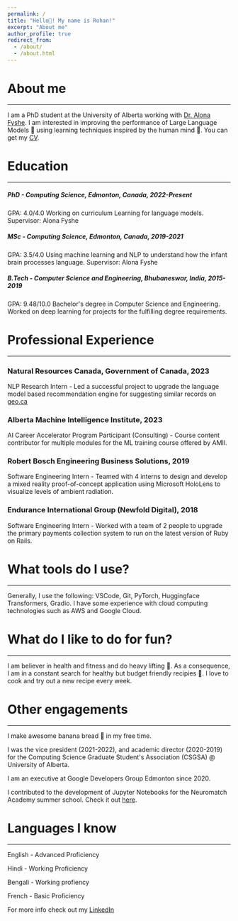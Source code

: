 ```yaml
---
permalink: /
title: "Hello👋! My name is Rohan!"
excerpt: "About me"
author_profile: true
redirect_from: 
  - /about/
  - /about.html
---
```





<!-- # Hello 👋, I'm Rohan! -->
# About me
------
I am a PhD student at the University of Alberta working with [Dr. Alona Fyshe](https://webdocs.cs.ualberta.ca/~alona/). I am interested in improving the performance of Large Language Models 🤖 using learning techniques inspired by the human mind 🧠. You can get my [CV](/files/cv.pdf).


# Education
------
##### PhD - Computing Science, Edmonton, Canada, 2022-Present
GPA: 4.0/4.0
Working on curriculum Learning for language models.
Supervisor: Alona Fyshe

##### MSc - Computing Science, Edmonton, Canada, 2019-2021
GPA: 3.5/4.0
Using machine learning and NLP to understand how the infant brain processes language.
Supervisor: Alona Fyshe

##### B.Tech - Computer Science and Engineering, Bhubaneswar, India, 2015-2019
GPA: 9.48/10.0
Bachelor's degree in Computer Science and Engineering. Worked on deep learning for projects for the fulfilling degree requirements.


# Professional Experience
------
### Natural Resources Canada, Government of Canada, 2023
NLP Research Intern - Led a successful project to upgrade the language model based recommendation engine for suggesting similar records on [geo.ca](https://geo.ca/)

### Alberta Machine Intelligence Institute, 2023
AI Career Accelerator Program Participant (Consulting) - Course content contributor for multiple modules for the ML training course offered by AMII.

### Robert Bosch Engineering Business Solutions, 2019
Software Engineering Intern - Teamed with 4 interns to design and develop a mixed reality proof-of-concept application using Microsoft HoloLens to visualize levels of ambient radiation.

### Endurance International Group (Newfold Digital), 2018
Software Engineering Intern - Worked with a team of 2 people to upgrade the primary payments collection system to run on the latest version of Ruby on Rails.



# What tools do I use?
------
Generally, I use the following: VSCode, Git, PyTorch, Huggingface Transformers, Gradio.
I have some experience with cloud computing technologies such as AWS and Google Cloud.


# What do I like to do for fun?
------
I am believer in health and fitness and do heavy lifting 💪. As a consequence, I am in a constant search for healthy but budget friendly recipies 🍚.
I love to cook and try out a new recipe every week.



# Other engagements
------
I make awesome banana bread 🥐 in my free time.

I was the vice president (2021-2022), and academic director (2020-2019) for the Computing Science Graduate Student's Association (CSGSA) @ University of Alberta.

I am an executive at Google Developers Group Edmonton since 2020.

I contributed to the development of Jupyter Notebooks for the Neuromatch Academy summer school. Check it out [here](https://deeplearning.neuromatch.io/tutorials/W2D2_ConvnetsAndDlThinking/student/W2D2_Tutorial1.html).



# Languages I know
------
English - Advanced Proficiency

Hindi - Working Proficiency

Bengali - Working profiency

French - Basic Proficiency



For more info check out my [LinkedIn](https://www.linkedin.com/in/rohansaha60/)

<!-- This is the front page of a website that is powered by the [academicpages template](https://github.com/academicpages/academicpages.github.io) and hosted on GitHub pages. [GitHub pages](https://pages.github.com) is a free service in which websites are built and hosted from code and data stored in a GitHub repository, automatically updating when a new commit is made to the respository. This template was forked from the [Minimal Mistakes Jekyll Theme](https://mmistakes.github.io/minimal-mistakes/) created by Michael Rose, and then extended to support the kinds of content that academics have: publications, talks, teaching, a portfolio, blog posts, and a dynamically-generated CV. You can fork [this repository](https://github.com/academicpages/academicpages.github.io) right now, modify the configuration and markdown files, add your own PDFs and other content, and have your own site for free, with no ads! An older version of this template powers my own personal website at [stuartgeiger.com](http://stuartgeiger.com), which uses [this Github repository](https://github.com/staeiou/staeiou.github.io). -->



<!-- A data-driven personal website
======
Like many other Jekyll-based GitHub Pages templates, academicpages makes you separate the website's content from its form. The content & metadata of your website are in structured markdown files, while various other files constitute the theme, specifying how to transform that content & metadata into HTML pages. You keep these various markdown (.md), YAML (.yml), HTML, and CSS files in a public GitHub repository. Each time you commit and push an update to the repository, the [GitHub pages](https://pages.github.com/) service creates static HTML pages based on these files, which are hosted on GitHub's servers free of charge.

Many of the features of dynamic content management systems (like Wordpress) can be achieved in this fashion, using a fraction of the computational resources and with far less vulnerability to hacking and DDoSing. You can also modify the theme to your heart's content without touching the content of your site. If you get to a point where you've broken something in Jekyll/HTML/CSS beyond repair, your markdown files describing your talks, publications, etc. are safe. You can rollback the changes or even delete the repository and start over -- just be sure to save the markdown files! Finally, you can also write scripts that process the structured data on the site, such as [this one](https://github.com/academicpages/academicpages.github.io/blob/master/talkmap.ipynb) that analyzes metadata in pages about talks to display [a map of every location you've given a talk](https://academicpages.github.io/talkmap.html).

Getting started
======
1. Register a GitHub account if you don't have one and confirm your e-mail (required!)
1. Fork [this repository](https://github.com/academicpages/academicpages.github.io) by clicking the "fork" button in the top right. 
1. Go to the repository's settings (rightmost item in the tabs that start with "Code", should be below "Unwatch"). Rename the repository "[your GitHub username].github.io", which will also be your website's URL.
1. Set site-wide configuration and create content & metadata (see below -- also see [this set of diffs](http://archive.is/3TPas) showing what files were changed to set up [an example site](https://getorg-testacct.github.io) for a user with the username "getorg-testacct")
1. Upload any files (like PDFs, .zip files, etc.) to the files/ directory. They will appear at https://[your GitHub username].github.io/files/example.pdf.  
1. Check status by going to the repository settings, in the "GitHub pages" section

Site-wide configuration
------
The main configuration file for the site is in the base directory in [_config.yml](https://github.com/academicpages/academicpages.github.io/blob/master/_config.yml), which defines the content in the sidebars and other site-wide features. You will need to replace the default variables with ones about yourself and your site's github repository. The configuration file for the top menu is in [_data/navigation.yml](https://github.com/academicpages/academicpages.github.io/blob/master/_data/navigation.yml). For example, if you don't have a portfolio or blog posts, you can remove those items from that navigation.yml file to remove them from the header. 

Create content & metadata
------
For site content, there is one markdown file for each type of content, which are stored in directories like _publications, _talks, _posts, _teaching, or _pages. For example, each talk is a markdown file in the [_talks directory](https://github.com/academicpages/academicpages.github.io/tree/master/_talks). At the top of each markdown file is structured data in YAML about the talk, which the theme will parse to do lots of cool stuff. The same structured data about a talk is used to generate the list of talks on the [Talks page](https://academicpages.github.io/talks), each [individual page](https://academicpages.github.io/talks/2012-03-01-talk-1) for specific talks, the talks section for the [CV page](https://academicpages.github.io/cv), and the [map of places you've given a talk](https://academicpages.github.io/talkmap.html) (if you run this [python file](https://github.com/academicpages/academicpages.github.io/blob/master/talkmap.py) or [Jupyter notebook](https://github.com/academicpages/academicpages.github.io/blob/master/talkmap.ipynb), which creates the HTML for the map based on the contents of the _talks directory).

**Markdown generator**

I have also created [a set of Jupyter notebooks](https://github.com/academicpages/academicpages.github.io/tree/master/markdown_generator
) that converts a CSV containing structured data about talks or presentations into individual markdown files that will be properly formatted for the academicpages template. The sample CSVs in that directory are the ones I used to create my own personal website at stuartgeiger.com. My usual workflow is that I keep a spreadsheet of my publications and talks, then run the code in these notebooks to generate the markdown files, then commit and push them to the GitHub repository.

How to edit your site's GitHub repository
------
Many people use a git client to create files on their local computer and then push them to GitHub's servers. If you are not familiar with git, you can directly edit these configuration and markdown files directly in the github.com interface. Navigate to a file (like [this one](https://github.com/academicpages/academicpages.github.io/blob/master/_talks/2012-03-01-talk-1.md) and click the pencil icon in the top right of the content preview (to the right of the "Raw | Blame | History" buttons). You can delete a file by clicking the trashcan icon to the right of the pencil icon. You can also create new files or upload files by navigating to a directory and clicking the "Create new file" or "Upload files" buttons. 

Example: editing a markdown file for a talk
![Editing a markdown file for a talk](/images/editing-talk.png)

For more info
------
More info about configuring academicpages can be found in [the guide](https://academicpages.github.io/markdown/). The [guides for the Minimal Mistakes theme](https://mmistakes.github.io/minimal-mistakes/docs/configuration/) (which this theme was forked from) might also be helpful. -->
